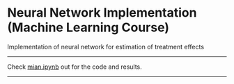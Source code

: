 # Neural Network Implementation (Machine Learning Course)
Implementation of neural network for estimation of treatment effects


---
Check  [mian.ipynb](https://github.com/DanesH-Abdollahi/Neural-Network-Implementation-Machine-Learning-Course-/tree/main/src/main.ipynb) out for the code and results.

---